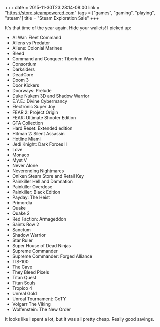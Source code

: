 +++
date = 2015-11-30T23:28:14-08:00
link = "https://store.steampowered.com"
tags = ["games", "gaming", "playing", "steam"]
title = "Steam Exploration Sale"
+++

It's that time of the year again. Hide your wallets! I picked up:

- AI War: Fleet Command
- Aliens vs Predator
- Aliens: Colonial Marines
- Bleed
- Command and Conquer: Tiberium Wars
- Consortium
- Darksiders
- DeadCore
- Doom 3
- Door Kickers
- Doorways: Prelude
- Duke Nukem 3D and Shadow Warrior
- E.Y.E.: Divine Cybermancy
- Electronic Super Joy
- FEAR 2: Project Origin
- FEAR: Ultimate Shooter Edition
- GTA Collection
- Hard Reset: Extended edition
- Hitman 2: Silent Assassin
- Hotline Miami
- Jedi Knight: Dark Forces II
- Love
- Monaco
- Myst V
- Never Alone
- Neverending Nightmares
- Oniken Steam Store and Retail Key
- Painkiller Hell and Damnation
- Painkiller Overdose
- Painkiller: Black Edition
- Payday: The Heist
- Primordia
- Quake
- Quake 2
- Red Faction: Armageddon
- Saints Row 2
- Sanctum
- Shadow Warrior
- Star Ruler
- Super House of Dead Ninjas
- Supreme Commander
- Supreme Commander: Forged Alliance
- TIS-100
- The Cave
- They Bleed Pixels
- Titan Quest
- Titan Souls
- Tropico 4
- Unreal Gold
- Unreal Tournament: GoTY
- Volgarr The Viking
- Wolfenstein: The New Order

It looks like I spent a lot, but it was all pretty cheap. Really good savings.
